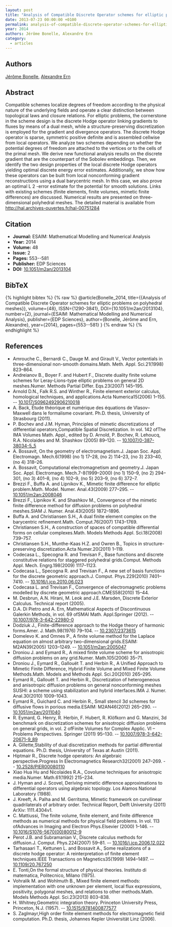 ```yaml
---
layout: post
title: "Analysis of Compatible Discrete Operator schemes for elliptic problems on polyhedral meshes"
date: 2013-07-23 00:00:00 +0100
permalink: analysis-of-compatible-discrete-operator-schemes-for-elliptic-problems-on-polyhedral-meshes
year: 2014
authors: Jérôme Bonelle, Alexandre Ern
category:
  - articles
---
```

 
## Authors
[Jérôme Bonelle](authors/jerome_bonelle), [Alexandre Ern](authors/alexandre_ern)
 
## Abstract
Compatible schemes localize degrees of freedom according to the physical nature of the underlying fields and operate a clear distinction between topological laws and closure relations. For elliptic problems, the cornerstone in the scheme design is the discrete Hodge operator linking gradients to fluxes by means of a dual mesh, while a structure-preserving discretization is employed for the gradient and divergence operators. The discrete Hodge operator is sparse, symmetric positive definite and is assembled cellwise from local operators. We analyze two schemes depending on whether the potential degrees of freedom are attached to the vertices or to the cells of the primal mesh. We derive new functional analysis results on the discrete gradient that are the counterpart of the Sobolev embeddings. Then, we identify the two design properties of the local discrete Hodge operators yielding optimal discrete energy error estimates. Additionally, we show how these operators can be built from local nonconforming gradient reconstructions using a dual barycentric mesh. In this case, we also prove an optimal L 2 -error estimate for the potential for smooth solutions. Links with existing schemes (finite elements, finite volumes, mimetic finite differences) are discussed. Numerical results are presented on three-dimensional polyhedral meshes. The detailed material is available from http://hal.archives-ouvertes.fr/hal-00751284
 
## Citation
- **Journal:** ESAIM: Mathematical Modelling and Numerical Analysis
- **Year:** 2014
- **Volume:** 48
- **Issue:** 2
- **Pages:** 553--581
- **Publisher:** EDP Sciences
- **DOI:** [10.1051/m2an/2013104](https://doi.org/10.1051/m2an/2013104)
 
## BibTeX
{% highlight bibtex %}
{% raw %}
@article{Bonelle_2014,
  title={{Analysis of Compatible Discrete Operator schemes for elliptic problems on polyhedral meshes}},
  volume={48},
  ISSN={1290-3841},
  DOI={10.1051/m2an/2013104},
  number={2},
  journal={ESAIM: Mathematical Modelling and Numerical Analysis},
  publisher={EDP Sciences},
  author={Bonelle, Jérôme and Ern, Alexandre},
  year={2014},
  pages={553--581}
}
{% endraw %}
{% endhighlight %}
 
## References
- Amrouche C., Bernardi C., Dauge M. and Girault V., Vector potentials in three-dimensional non-smooth domains.Math. Meth. Appl. Sci.21(1998) 823–864.
- Andreianov B., Boyer F. and Hubert F., Discrete duality finite volume schemes for Leray-Lions-type elliptic problems on general 2D meshes.Numer. Methods Partial Differ. Eqs.23(2007) 145–195.
- Arnold D.N., Falk R.S. and Winther R., Finite element exterior calculus, homological techniques, and applications.Acta Numerica15(2006) 1–155. -- [10.1017/S0962492906210018](https://doi.org/10.1017/S0962492906210018)
- A. Back, Étude théorique et numérique des équations de Vlasov–Maxwell dans le formalisme covariant. Ph.D. thesis, University of Strasbourg (2011).
- P. Bochev and J.M. Hyman, Principles of mimetic discretizations of differential operators,Compatible Spatial Discretization. In vol. 142 ofThe IMA Volumes Math. Appl., edited by D. Arnold, P. Bochev, R. Lehoucq, R.A. Nicolaides and M. Shashkov (2005) 89–120. -- [10.1007/0-387-38034-5_5](https://doi.org/10.1007/0-387-38034-5_5)
- A. Bossavit, On the geometry of electromagnetism.J. Japan Soc. Appl. Electromagn. Mech.6(1998) (no 1) 17–28, (no 2) 114–23, (no 3) 233–40, (no 4) 318–26.
- A. Bossavit, Computational electromagnetism and geometry.J. Japan Soc. Appl. Electromagn. Mech.7-8(1999–2000) (no 1) 150–9, (no 2) 294–301, (no 3) 401–8, (no 4) 102–9, (no 5) 203–9, (no 6) 372–7.
- Brezzi F., Buffa A. and Lipnikov K., Mimetic finite difference for elliptic problem.Math. Model. Numer. Anal.43(2009) 277–295. -- [10.1051/m2an:2008046](https://doi.org/10.1051/m2an:2008046)
- Brezzi F., Lipnikov K. and Shashkov M., Convergence of the mimetic finite difference method for diffusion problems on polyhedral meshes.SIAM J. Numer. Anal.43(2005) 1872–1896.
- Buffa A. and Christiansen S.H., A dual finite element complex on the barycentric refinement.Math. Comput.76(2007) 1743–1769.
- Christiansen S.H., A construction of spaces of compatible differential forms on cellular complexes.Math. Models Methods Appl. Sci.18(2008) 739–757.
- Christiansen S.H., Munthe-Kaas H.Z. and Owren B., Topics in structure-preserving discretization.Acta Numer.20(2011) 1–119.
- Codecasa L., Specogna R. and Trevisan F., Base functions and discrete constitutive relations for staggered polyhedral grids.Comput. Methods Appl. Mech. Engrg.198(2009) 1117–1123.
- Codecasa L., Specogna R. and Trevisan F., A new set of basis functions for the discrete geometric approach.J. Comput. Phys.229(2010) 7401–7410. -- [10.1016/j.jcp.2010.06.023](https://doi.org/10.1016/j.jcp.2010.06.023)
- Codecasa L. and Trevisan F., Convergence of electromagnetic problems modelled by discrete geometric approach.CMES58(2010) 15–44.
- M. Desbrun, A.N. Hirani, M. Leok and J.E. Marsden, Discrete Exterior Calculus. Technical report (2005).
- D.A. Di Pietro and A. Ern, Mathematical Aspects of Discontinuous Galerkin Methods, in vol. 69 ofSMAI Math. Appl.Springer (2012). -- [10.1007/978-3-642-22980-0](https://doi.org/10.1007/978-3-642-22980-0)
- Dodziuk J., Finite-difference approach to the Hodge theory of harmonic forms.Amer. J. Math.98(1976) 79–104. -- [10.2307/2373615](https://doi.org/10.2307/2373615)
- Domelevo K. and Omnes P., A finite volume method for the Laplace equation on almost arbitrary two-dimensional grids.ESAIM: M2AN39(2005) 1203–1249. -- [10.1051/m2an:2005047](https://doi.org/10.1051/m2an:2005047)
- Droniou J. and Eymard R., A mixed finite volume scheme for anisotropic diffusion problems on any grid.Numer. Math.105(2006) 35–71.
- Droniou J., Eymard R., Gallouët T. and Herbin R., A Unified Approach to Mimetic Finite Difference, Hybrid Finite Volume and Mixed Finite Volume Methods.Math. Models and Methods Appl. Sci.20(2010) 265–295.
- Eymard R., Gallouët T. and Herbin R., Discretization of heterogeneous and anisotropic diffusion problems on general nonconforming meshes SUSHI: a scheme using stabilization and hybrid interfaces.IMA J. Numer. Anal.30(2010) 1009–1043.
- Eymard R., Guichard C. and Herbin R., Small stencil 3d schemes for diffusive flows in porious media.ESAIM: M2AN46(2012) 265–290. -- [10.1051/m2an/2011040](https://doi.org/10.1051/m2an/2011040)
- R. Eymard, G. Henry, R. Herbin, F. Hubert, R. Klöfkorn and G. Manzini, 3d benchmark on discretization schemes for anisotropic diffusion problems on general grids, in vol. 2 ofFinite Volumes for Complex Applic. VI – Problems Perspectives. Springer (2011) 95–130. -- [10.1007/978-3-642-20671-9_89](https://doi.org/10.1007/978-3-642-20671-9_89)
- A. Gillette,Stability of dual discretization methods for partial differential equations. Ph.D. thesis, University of Texas at Austin (2011).
- Hiptmair R., Discrete hodge operators: An algebraic perspective.Progress In Electromagnetics Research32(2001) 247–269. -- [10.2528/PIER00080110](https://doi.org/10.2528/PIER00080110)
- Xiao Hua Hu and Nicolaides R.A., Covolume techniques for anisotropic media.Numer. Math.61(1992) 215–234.
- J. Hyman and J. Scovel, Deriving mimetic difference approximations to differential operators using algebraic topology. Los Alamos National Laboratory (1988).
- J. Kreeft, A. Palha and M. Gerritsma, Mimetic framework on curvilinear quadrilaterals of arbitrary order. Technical Report, Delft University (2011) ArXiv: 1111.4304v1.
- C. Mattiussi, The finite volume, finite element, and finite difference methods as numerical methods for physical field problems. In vol. 113 ofAdvances in Imaging and Electron Phys.Elsevier (2000) 1–146. -- [10.1016/S1076-5670(00)80012-9](https://doi.org/10.1016/S1076-5670(00)80012-9)
- Perot J.B. and Subramanian V., Discrete calculus methods for diffusion.J. Comput. Phys.224(2007) 59–81. -- [10.1016/j.jcp.2006.12.022](https://doi.org/10.1016/j.jcp.2006.12.022)
- Tarhasaari T., Kettunen L. and Bossavit A., Some realizations of a discrete hodge operator: A reinterpretation of finite element techniques.IEEE Transactions on Magnetics35(1999) 1494–1497. -- [10.1109/20.767250](https://doi.org/10.1109/20.767250)
- E. Tonti,On the formal structure of physical theories. Instituto di matematica, Politecnico, Milano (1975).
- Vohralík M. and Wohlmuth B., Mixed finite element methods: implementation with one unknown per element, local flux expressions, positivity, polygonal meshes, and relations to other methods.Math. Models Methods Appl. Sci.23(2013) 803–838.
- H. Whitney,Geometric integration theory. Princeton University Press, Princeton, N.J. (1957). -- [10.1515/9781400877577](https://doi.org/10.1515/9781400877577)
- S. Zaglmayr,High order finite element methods for electromagnetic field computation. Ph.D. thesis, Johannes Kepler Universität Linz (2006).

